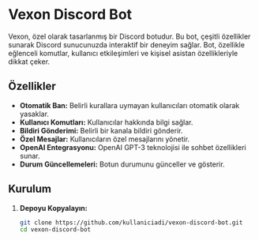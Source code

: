 # Vexon Discord Bot

Vexon, özel olarak tasarlanmış bir Discord botudur. Bu bot, çeşitli özellikler sunarak Discord sunucunuzda interaktif bir deneyim sağlar. Bot, özellikle eğlenceli komutlar, kullanıcı etkileşimleri ve kişisel asistan özellikleriyle dikkat çeker.

## Özellikler

- **Otomatik Ban:** Belirli kurallara uymayan kullanıcıları otomatik olarak yasaklar.
- **Kullanıcı Komutları:** Kullanıcılar hakkında bilgi sağlar.
- **Bildiri Gönderimi:** Belirli bir kanala bildiri gönderir.
- **Özel Mesajlar:** Kullanıcıların özel mesajlarını yönetir.
- **OpenAI Entegrasyonu:** OpenAI GPT-3 teknolojisi ile sohbet özellikleri sunar.
- **Durum Güncellemeleri:** Botun durumunu günceller ve gösterir.

## Kurulum

1. **Depoyu Kopyalayın:**
   ```bash
   git clone https://github.com/kullaniciadi/vexon-discord-bot.git
   cd vexon-discord-bot
